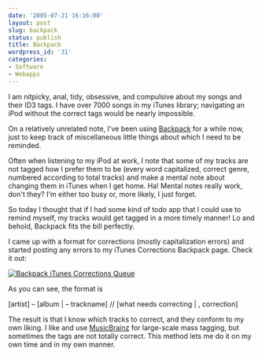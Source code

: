 ```yaml
---
date: '2005-07-21 16:16:00'
layout: post
slug: backpack
status: publish
title: Backpack
wordpress_id: '31'
categories:
- Software
- Webapps
---
```


I am nitpicky, anal, tidy, obsessive, and compulsive about my songs and their ID3 tags.  I have over 7000 songs in my iTunes library; navigating an iPod without the correct tags would be nearly impossible.

On a relatively unrelated note, I've been using [Backpack](http://backpackit.com/) for a while now, just to keep track of miscellaneous little things about which I need to be reminded.

Often when listening to my iPod at work, I note that some of my tracks are not tagged how I prefer them to be (every word capitalized, correct genre, numbered according to total tracks) and make a mental note about changing them in iTunes when I get home.  Ha!  Mental notes really work, don't they?  I'm either too busy or, more likely, I just forget.

So today I thought that if I had some kind of todo app that I could use to remind myself, my tracks would get tagged in a more timely manner!  Lo and behold, Backpack fits the bill perfectly.

I came up with a format for corrections (mostly capitalization errors) and started posting any errors to my iTunes Corrections Backpack page.  Check it out:

[![Backpack iTunes Corrections Queue](http://farm1.staticflickr.com/21/27624675_38fde4708f_o_d.png)](http://www.flickr.com/photos/third/27624675/)

As you can see, the format is

[artist] – [album | – trackname] // [what needs correcting | , correction]

The result is that I know which tracks to correct, and they conform to my own liking.  I like and use [MusicBrainz](http://musicbrainz.org/) for large-scale mass tagging, but sometimes the tags are not totally correct.  This method lets me do it on my own time and in my own manner.
